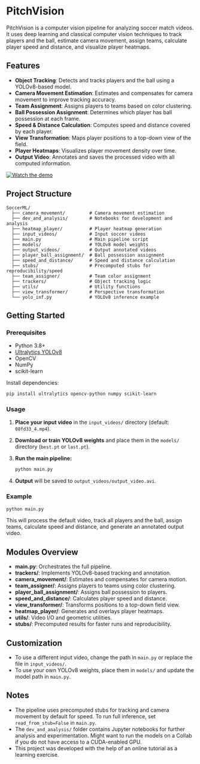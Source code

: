 # PitchVision

PitchVision is a computer vision pipeline for analyzing soccer match videos. It uses deep learning and classical computer vision techniques to track players and the ball, estimate camera movement, assign teams, calculate player speed and distance, and visualize player heatmaps.

## Features

- **Object Tracking**: Detects and tracks players and the ball using a YOLOv8-based model.
- **Camera Movement Estimation**: Estimates and compensates for camera movement to improve tracking accuracy.
- **Team Assignment**: Assigns players to teams based on color clustering.
- **Ball Possession Assignment**: Determines which player has ball possession at each frame.
- **Speed & Distance Calculation**: Computes speed and distance covered by each player.
- **View Transformation**: Maps player positions to a top-down view of the field.
- **Player Heatmaps**: Visualizes player movement density over time.
- **Output Video**: Annotates and saves the processed video with all computed information.

[![Watch the demo](https://img.youtube.com/vi/rcun0pR1yZ8/0.jpg)](https://youtu.be/rcun0pR1yZ8)

## Project Structure

```
SoccerML/
  ├── camera_movement/         # Camera movement estimation
  ├── dev_and_analysis/        # Notebooks for development and analysis
  ├── heatmap_player/          # Player heatmap generation
  ├── input_videos/            # Input soccer videos
  ├── main.py                  # Main pipeline script
  ├── models/                  # YOLOv8 model weights
  ├── output_videos/           # Output annotated videos
  ├── player_ball_assignment/  # Ball possession assignment
  ├── speed_and_distance/      # Speed and distance calculation
  ├── stubs/                   # Precomputed stubs for reproducibility/speed
  ├── team_assigner/           # Team color assignment
  ├── trackers/                # Object tracking logic
  ├── utils/                   # Utility functions
  ├── view_transformer/        # Perspective transformation
  └── yolo_inf.py              # YOLOv8 inference example
```

## Getting Started

### Prerequisites

- Python 3.8+
- [Ultralytics YOLOv8](https://docs.ultralytics.com/)
- OpenCV
- NumPy
- scikit-learn

Install dependencies:

```bash
pip install ultralytics opencv-python numpy scikit-learn
```

### Usage

1. **Place your input video** in the `input_videos/` directory (default: `08fd33_4.mp4`).
2. **Download or train YOLOv8 weights** and place them in the `models/` directory (`best.pt` or `last.pt`).
3. **Run the main pipeline:**

   ```bash
   python main.py
   ```

4. **Output** will be saved to `output_videos/output_video.avi`.

### Example

```python
python main.py
```

This will process the default video, track all players and the ball, assign teams, calculate speed and distance, and generate an annotated output video.

## Modules Overview

- **main.py**: Orchestrates the full pipeline.
- **trackers/**: Implements YOLOv8-based tracking and annotation.
- **camera_movement/**: Estimates and compensates for camera motion.
- **team_assigner/**: Assigns players to teams using color clustering.
- **player_ball_assignment/**: Assigns ball possession to players.
- **speed_and_distance/**: Calculates player speed and distance.
- **view_transformer/**: Transforms positions to a top-down field view.
- **heatmap_player/**: Generates and overlays player heatmaps.
- **utils/**: Video I/O and geometric utilities.
- **stubs/**: Precomputed results for faster runs and reproducibility.

## Customization

- To use a different input video, change the path in `main.py` or replace the file in `input_videos/`.
- To use your own YOLOv8 weights, place them in `models/` and update the model path in `main.py`.

## Notes

- The pipeline uses precomputed stubs for tracking and camera movement by default for speed. To run full inference, set `read_from_stub=False` in `main.py`.
- The `dev_and_analysis/` folder contains Jupyter notebooks for further analysis and experimentation. Might want to run the models on a Collab if you do not have access to a CUDA-enabled GPU.
- This project was developed with the help of an online tutorial as a learning exercise.


